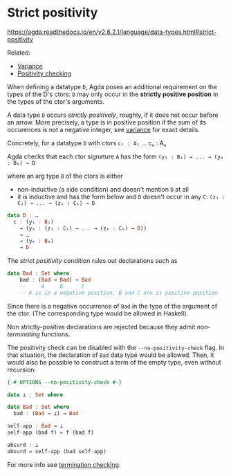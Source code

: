 # Strict positivity

https://agda.readthedocs.io/en/v2.6.2.1/language/data-types.html#strict-positivity

Related:
- [Variance](./variance.md)
- [Positivity checking](./positivity-checking.md)


When defining a datatype `D`, Agda poses an additional requirement on the types of the D's ctors: `D` may only occur in the **strictly positive position** in the types of the ctor's arguments.

A data type `D` occurs *strictly positively*, roughly, if it does not occur before an arrow. More precisely, a type is in positive position if the sum of its occurences is not a negative integer, see [variance](./variance.md) for exact details.


Concretely, for a datatype `D` with ctors
    `c₁ : A₁`
    …
    cₙ : Aₙ

Agda checks that each ctor signature `A` has the form
    `(y₁ : B₁) → ... → (yₘ : Bₘ) → D`

where an arg type `B` of the ctors is either
- non-inductive (a side condition) and doesn't mention `D` at all
- it is inductive and has the form below 
  and `D` doesn't occur in any `C`:
  `(z₁ : C₁) → ... → (zₖ : Cₖ) → D`


```hs
data D : …
  c : (y₁ : B₁)
    → (y₁ : (z₁ : C₁) → ... → (zₖ : Cₖ) → D))
    → …
    → (yₘ : Bₘ)
    → D
```


The *strict positivity* condition rules out declarations such as

```hs
data Bad : Set where
    bad : (Bad → Bad) → Bad
    --     A     B      C
    -- A is in a negative position, B and C are is positive position
```

Since there is a negative occurrence of `Bad` in the type of the argument of the ctor. (The corresponding type would be allowed in Haskell).

Non strictly-positive declarations are rejected because they admit *non-terminating* functions.

The positivity check can be disabled with the `--no-positivity-check` flag. In that situation, the declaration of `Bad` data type would be allowed. Then, it would also be possible to construct a term of the empty type, even without recursion:

```hs
{-# OPTIONS --no-positivity-check #-}

data ⊥ : Set where

data Bad : Set where
  bad : (Bad → ⊥) → Bad

self-app : Bad → ⊥
self-app (bad f) = f (bad f)

absurd : ⊥
absurd = self-app (bad self-app)
```

For more info see [termination checking](./termination-checking.md).
